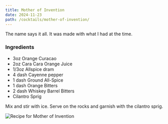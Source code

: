 ```yaml
---
title: Mother of Invention
date: 2024-11-23
path: /cocktails/mother-of-invention/
---
```


The name says it all. It was made with what I had at the time.

### Ingredients

* 3oz Orange Curacao
* 2oz Cara Cara Orange Juice
* 1/3oz Allspice dram
* 4 dash Cayenne pepper
* 1 dash Ground All-Spice
* 1 dash Orange Bitters
* 2 dash Whiskey Barrel Bitters
* Cilantro Sprig

Mix and stir with ice. Serve on the rocks and garnish with the cilantro sprig.

![Recipe for Mother of Invention](/img/cocktails/mother-of-invention-jpg)
